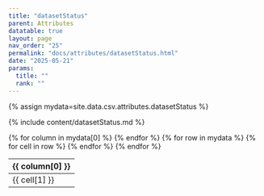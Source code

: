 ```yaml
---
title: "datasetStatus"
parent: Attributes
datatable: true
layout: page
nav_order: "25"
permalink: "docs/attributes/datasetStatus.html"
date: "2025-05-21"
params:
  title: ""
  rank: ""
---
```

{% assign mydata=site.data.csv.attributes.datasetStatus %} 

{% include content/datasetStatus.md %}

<table id="myTable" class="display" style="width:100%">
    <thead>
    {% for column in mydata[0] %}
        <th>{{ column[0] }}</th>
    {% endfor %}
    </thead>
    <tbody>
    {% for row in mydata %}
        <tr>
        {% for cell in row %}
            <td>{{ cell[1] }}</td>
        {% endfor %}
        </tr>
    {% endfor %}
    </tbody>
</table>
<script type="text/javascript">
  $(document).ready(function () {
    $('#myTable').DataTable({
      responsive: true,
      deferRender: false,
      paging: false,
      order: [],
    });
  });
</script>
